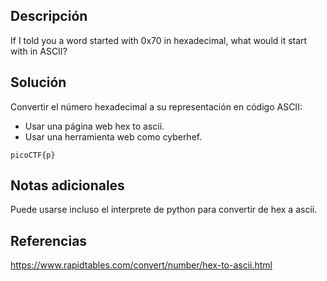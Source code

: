 ## Descripción
If I told you a word started with 0x70 in hexadecimal, what would it start with in ASCII?
## Solución
Convertir el número hexadecimal a su representación en código ASCII:
- Usar una página web hex to ascii.
- Usar una herramienta web como cyberhef.

`picoCTF{p}`
## Notas adicionales
Puede usarse incluso el interprete de python para convertir de hex a ascii.

## Referencias
https://www.rapidtables.com/convert/number/hex-to-ascii.html